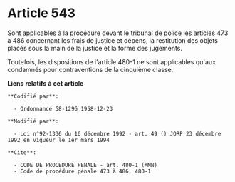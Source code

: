 # Article 543

Sont applicables à la procédure devant le tribunal de police les articles 473 à 486 concernant les frais de justice et
dépens, la restitution des objets placés sous la main de la justice et la forme des jugements.

Toutefois, les dispositions de l'article 480-1 ne sont applicables qu'aux condamnés pour contraventions de la cinquième
classe.

**Liens relatifs à cet article**

	**Codifié par**:

	  - Ordonnance 58-1296 1958-12-23

	**Modifié par**:

	  - Loi n°92-1336 du 16 décembre 1992 - art. 49 () JORF 23 décembre 1992 en vigueur le 1er mars 1994

	**Cite**:

	  - CODE DE PROCEDURE PENALE - art. 480-1 (MMN)
	  - Code de procédure pénale 473 à 486, 480-1
